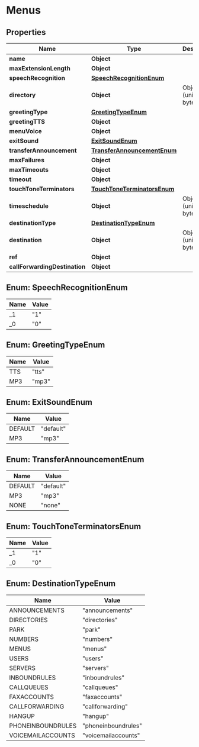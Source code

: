 

# Menus


## Properties

| Name | Type | Description | Notes |
|------------ | ------------- | ------------- | -------------|
|**name** | **Object** |  |  |
|**maxExtensionLength** | **Object** |  |  |
|**speechRecognition** | [**SpeechRecognitionEnum**](#SpeechRecognitionEnum) |  |  [optional] |
|**directory** | **Object** | ObjectId (unique 12 bytes ID) |  [optional] |
|**greetingType** | [**GreetingTypeEnum**](#GreetingTypeEnum) |  |  |
|**greetingTTS** | **Object** |  |  [optional] |
|**menuVoice** | **Object** |  |  [optional] |
|**exitSound** | [**ExitSoundEnum**](#ExitSoundEnum) |  |  [optional] |
|**transferAnnouncement** | [**TransferAnnouncementEnum**](#TransferAnnouncementEnum) |  |  [optional] |
|**maxFailures** | **Object** |  |  [optional] |
|**maxTimeouts** | **Object** |  |  [optional] |
|**timeout** | **Object** |  |  [optional] |
|**touchToneTerminators** | [**TouchToneTerminatorsEnum**](#TouchToneTerminatorsEnum) |  |  [optional] |
|**timeschedule** | **Object** | ObjectId (unique 12 bytes ID) |  [optional] |
|**destinationType** | [**DestinationTypeEnum**](#DestinationTypeEnum) |  |  [optional] |
|**destination** | **Object** | ObjectId (unique 12 bytes ID) |  [optional] |
|**ref** | **Object** |  |  [optional] |
|**callForwardingDestination** | **Object** |  |  [optional] |



## Enum: SpeechRecognitionEnum

| Name | Value |
|---- | -----|
| _1 | &quot;1&quot; |
| _0 | &quot;0&quot; |



## Enum: GreetingTypeEnum

| Name | Value |
|---- | -----|
| TTS | &quot;tts&quot; |
| MP3 | &quot;mp3&quot; |



## Enum: ExitSoundEnum

| Name | Value |
|---- | -----|
| DEFAULT | &quot;default&quot; |
| MP3 | &quot;mp3&quot; |



## Enum: TransferAnnouncementEnum

| Name | Value |
|---- | -----|
| DEFAULT | &quot;default&quot; |
| MP3 | &quot;mp3&quot; |
| NONE | &quot;none&quot; |



## Enum: TouchToneTerminatorsEnum

| Name | Value |
|---- | -----|
| _1 | &quot;1&quot; |
| _0 | &quot;0&quot; |



## Enum: DestinationTypeEnum

| Name | Value |
|---- | -----|
| ANNOUNCEMENTS | &quot;announcements&quot; |
| DIRECTORIES | &quot;directories&quot; |
| PARK | &quot;park&quot; |
| NUMBERS | &quot;numbers&quot; |
| MENUS | &quot;menus&quot; |
| USERS | &quot;users&quot; |
| SERVERS | &quot;servers&quot; |
| INBOUNDRULES | &quot;inboundrules&quot; |
| CALLQUEUES | &quot;callqueues&quot; |
| FAXACCOUNTS | &quot;faxaccounts&quot; |
| CALLFORWARDING | &quot;callforwarding&quot; |
| HANGUP | &quot;hangup&quot; |
| PHONEINBOUNDRULES | &quot;phoneinboundrules&quot; |
| VOICEMAILACCOUNTS | &quot;voicemailaccounts&quot; |



